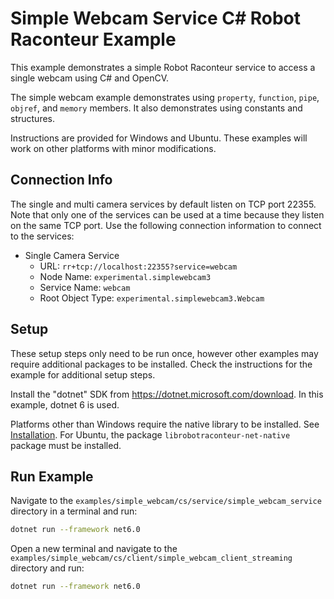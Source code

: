 # Simple Webcam Service C\# Robot Raconteur Example

This example demonstrates a simple Robot Raconteur service to access a single webcam using C\# and OpenCV.

The simple webcam example demonstrates using `property`, `function`, `pipe`, `objref`, and `memory` members. It also
demonstrates using constants and structures.

Instructions are provided for Windows and Ubuntu. These examples will work
on other platforms with minor modifications.

## Connection Info

The single and multi camera services by default listen on TCP port 22355. Note that only
one of the services can be used at a time because they listen on the same TCP port. Use the following connection
information to connect to the services:

- Single Camera Service
  - URL: `rr+tcp://localhost:22355?service=webcam`
  - Node Name: `experimental.simplewebcam3`
  - Service Name: `webcam`
  - Root Object Type: `experimental.simplewebcam3.Webcam`

## Setup

These setup steps only need to be run once, however other examples may require additional packages to be installed.
Check the instructions for the example for additional setup steps.

Install the "dotnet" SDK from https://dotnet.microsoft.com/download. In this example, dotnet 6 is used.

Platforms other than Windows require the native library to be installed. See
[Installation](https://github.com/robotraconteur/robotraconteur/blob/master/docs/common/installation.md). For
Ubuntu, the package `librobotraconteur-net-native` package must be installed.

## Run Example

Navigate to the `examples/simple_webcam/cs/service/simple_webcam_service` directory in a terminal and run:

```bash
dotnet run --framework net6.0
```

Open a new terminal and navigate to the `examples/simple_webcam/cs/client/simple_webcam_client_streaming` directory and run:

```bash
dotnet run --framework net6.0
```
